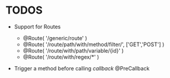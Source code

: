 # TODOS

* Support for Routes
    - @Route( '/generic/route' )
    - @Route( '/route/path/with/method/filter/', ['GET','POST'] )
    - @Route( '/route/with/path/variable/{id}' )
    - @Route( '/route/with/regex/*' )
    
* Trigger a method before calling _callback_ @PreCallback

